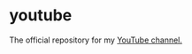 # youtube
The official repository for my <a href="https://www.youtube.com/@codeenv">YouTube channel.</a>
